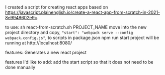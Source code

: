 I created a script for creating react apps based on https://javascript.plainenglish.io/create-a-react-app-from-scratch-in-2021-8e9948602e9c.

to use:
sh react-from-scratch.sh PROJECT_NAME
move into the new project directory and copy, `"start": "webpack serve --config webpack.config.js"`, to scripts in package.json
npm run start
project will be running at http://localhost:8080/

features:
Generates a new react project

features I'd like to add:
add the start script so that it does not need to be done manually